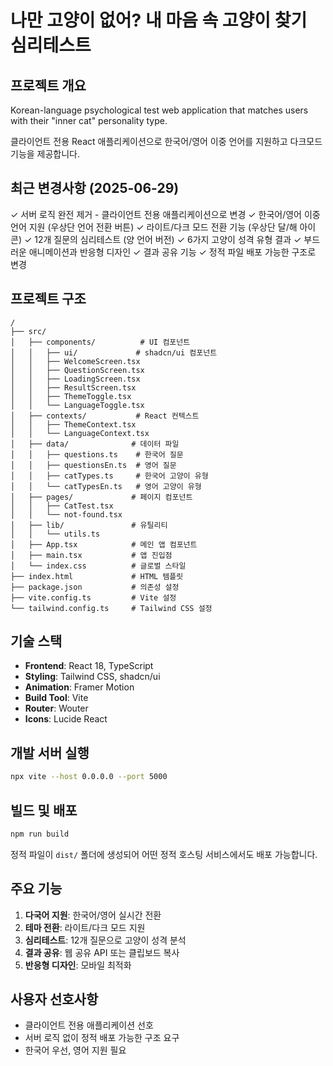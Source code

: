 # 나만 고양이 없어? 내 마음 속 고양이 찾기 심리테스트

## 프로젝트 개요
Korean-language psychological test web application that matches users with their "inner cat" personality type. 

클라이언트 전용 React 애플리케이션으로 한국어/영어 이중 언어를 지원하고 다크모드 기능을 제공합니다.

## 최근 변경사항 (2025-06-29)
✓ 서버 로직 완전 제거 - 클라이언트 전용 애플리케이션으로 변경
✓ 한국어/영어 이중 언어 지원 (우상단 언어 전환 버튼)
✓ 라이트/다크 모드 전환 기능 (우상단 달/해 아이콘)
✓ 12개 질문의 심리테스트 (양 언어 버전)
✓ 6가지 고양이 성격 유형 결과
✓ 부드러운 애니메이션과 반응형 디자인
✓ 결과 공유 기능
✓ 정적 파일 배포 가능한 구조로 변경

## 프로젝트 구조
```
/
├── src/
│   ├── components/          # UI 컴포넌트
│   │   ├── ui/             # shadcn/ui 컴포넌트
│   │   ├── WelcomeScreen.tsx
│   │   ├── QuestionScreen.tsx
│   │   ├── LoadingScreen.tsx
│   │   ├── ResultScreen.tsx
│   │   ├── ThemeToggle.tsx
│   │   └── LanguageToggle.tsx
│   ├── contexts/           # React 컨텍스트
│   │   ├── ThemeContext.tsx
│   │   └── LanguageContext.tsx
│   ├── data/              # 데이터 파일
│   │   ├── questions.ts    # 한국어 질문
│   │   ├── questionsEn.ts  # 영어 질문
│   │   ├── catTypes.ts     # 한국어 고양이 유형
│   │   └── catTypesEn.ts   # 영어 고양이 유형
│   ├── pages/             # 페이지 컴포넌트
│   │   ├── CatTest.tsx
│   │   └── not-found.tsx
│   ├── lib/               # 유틸리티
│   │   └── utils.ts
│   ├── App.tsx            # 메인 앱 컴포넌트
│   ├── main.tsx           # 앱 진입점
│   └── index.css          # 글로벌 스타일
├── index.html             # HTML 템플릿
├── package.json           # 의존성 설정
├── vite.config.ts         # Vite 설정
└── tailwind.config.ts     # Tailwind CSS 설정
```

## 기술 스택
- **Frontend**: React 18, TypeScript
- **Styling**: Tailwind CSS, shadcn/ui
- **Animation**: Framer Motion
- **Build Tool**: Vite
- **Router**: Wouter
- **Icons**: Lucide React

## 개발 서버 실행
```bash
npx vite --host 0.0.0.0 --port 5000
```

## 빌드 및 배포
```bash
npm run build
```
정적 파일이 `dist/` 폴더에 생성되어 어떤 정적 호스팅 서비스에서도 배포 가능합니다.

## 주요 기능
1. **다국어 지원**: 한국어/영어 실시간 전환
2. **테마 전환**: 라이트/다크 모드 지원
3. **심리테스트**: 12개 질문으로 고양이 성격 분석
4. **결과 공유**: 웹 공유 API 또는 클립보드 복사
5. **반응형 디자인**: 모바일 최적화

## 사용자 선호사항
- 클라이언트 전용 애플리케이션 선호
- 서버 로직 없이 정적 배포 가능한 구조 요구
- 한국어 우선, 영어 지원 필요